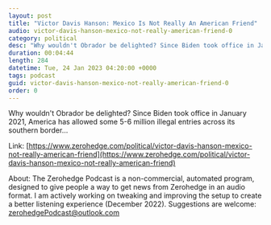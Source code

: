```yaml
---
layout: post
title: "Victor Davis Hanson: Mexico Is Not Really An American Friend"
audio: victor-davis-hanson-mexico-not-really-american-friend-0
category: political
desc: "Why wouldn't Obrador be delighted? Since Biden took office in January 2021, America has allowed some 5-6 million illegal entries across its southern border..."
duration: 00:04:44
length: 284
datetime: Tue, 24 Jan 2023 04:20:00 +0000
tags: podcast
guid: victor-davis-hanson-mexico-not-really-american-friend-0
order: 0
---
```

Why wouldn't Obrador be delighted? Since Biden took office in January 2021, America has allowed some 5-6 million illegal entries across its southern border...

Link: [https://www.zerohedge.com/political/victor-davis-hanson-mexico-not-really-american-friend](https://www.zerohedge.com/political/victor-davis-hanson-mexico-not-really-american-friend)

About: The Zerohedge Podcast is a non-commercial, automated program, designed to give people a way to get news from Zerohedge in an audio format.  I am actively working on tweaking and improving the setup to create a better listening experience (December 2022).  Suggestions are welcome: [zerohedgePodcast@outlook.com](mailto:zerohedgePodcast@outlook.com)